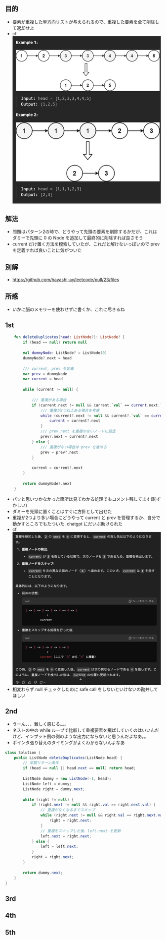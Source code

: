 ## 目的
- 要素が重複した単方向リストが与えられるので、重複した要素を全て削除して返却せよ
- cf.![alt text](image-1.png)

## 解法
- 問題はパターン2の時で、どうやって先頭の要素を削除するかだが、これはダミーで先頭に 0 の Node を追加して最終的に削除すれば良さそう
- current だけ置く方法を模索していたが、これだと解けないっぽいので prev を定義すれば良いことに気がついた

## 別解
- https://github.com/hayashi-ay/leetcode/pull/23/files

## 所感
- いかに脳のメモリーを使わせずに書くか、これに尽きるね

## 1st
```kotlin
    fun deleteDuplicates(head: ListNode?): ListNode? {
        if (head == null) return null
        
        val dummyNode: ListNode? = ListNode(0)
        dummyNode?.next = head

        /// current, prev を定義
        var prev = dummyNode
        var current = head

        while (current != null) {

            /// 重複がある場合
            if (current.next != null && current.`val` == current.next.`val`) {
                /// 重複が2つ以上ある場合を考慮
                while (current?.next != null && current?.`val` == current?.next?.`val`) {
                    current = current?.next
                }
                /// prev.next を重複のないノードに設定
                prev?.next = current?.next
            } else {
                /// 重複がない場合は prev を進める
                prev = prev?.next
            }

            current = current?.next
        }

        return dummyNode?.next
    }
```
- パッと思いつかなかった箇所は見てわかる処理でもコメント残してます(恥ずかしい)
- ダミーを先頭に置くことはすぐに方針として出せた
- 重複が2つより多い場合にどうやって current と prev を管理するか、自分で動かすところでもたついた. chatgpt にだいぶ助けられた
- cf. ![alt text](image.png)
- 相変わらず null チェックしたのに safe call をしないといけないの勘弁してほしい

## 2nd
- うーん、、、難しく感じる。。。
- ネストの中の while ループで比較して重複要素を飛ばしていくのはいいんだけど、インプット例の例のような出力にならないと思うんだよなあ。。
- ポインタ張り替えのタイミングがよくわからないんよなあ
```java
class Solution {
    public ListNode deleteDuplicates(ListNode head) {
        // 早期リターン条件
        if (head == null || head.next == null) return head;

        ListNode dummy = new ListNode(-1, head);
        ListNode left = dummy;
        ListNode right = dummy.next;

        while (right != null) {
            if (right.next != null && right.val == right.next.val) {
                // 重複がなくなるまでスキップ
                while (right.next != null && right.val == right.next.val) {
                    right = right.next;
                }
                // 重複をスキップした後、left.next を更新
                left.next = right.next;
            } else {
                left = left.next;
            }
            right = right.next;
        }

        return dummy.next;
    }
}
```

## 3rd

## 4th

## 5th
